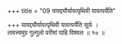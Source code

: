 +++
title = "09 यावद्द्यौर्यावत्पृथिवी यावत्पर्येति"

+++
यावद्द्यौर्यावत्पृथिवी यावत्पर्येति सूर्यः ।  
तावत्त्वमुग्र गुल्गुलो परीमां पाहि विश्वतः ॥ १० ॥